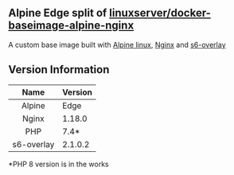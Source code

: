 ## Alpine Edge split of [linuxserver/docker-baseimage-alpine-nginx](https://github.com/linuxserver/docker-baseimage-alpine-nginx/)

[appurl]: https://alpinelinux.org
[nginxurl]: http://nginx.org/en/
[s6overlay]: https://github.com/just-containers/s6-overlay

A custom base image built with [Alpine linux][appurl], [Nginx][nginxurl] and [s6-overlay][s6overlay]

## Version Information
| Name | Version |
| :---: | --- |
| Alpine | Edge |
| Nginx | 1.18.0 |
| PHP | 7.4* |
| s6-overlay | 2.1.0.2 |

*PHP 8 version is in the works
